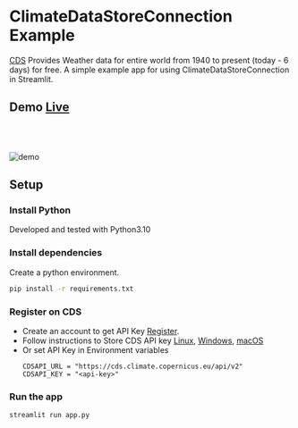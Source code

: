# ClimateDataStoreConnection Example

[CDS](https://cds.climate.copernicus.eu/cdsapp#!/home) Provides Weather data for entire world from 1940 to present (today - 6 days) for free. 
A simple example app for using ClimateDataStoreConnection in Streamlit.

## Demo [Live](https://cds-api-connection.streamlit.app/)
<img src="demo_app.gif" alt="demo" style="margin-top:50px"></img>

## Setup

### Install Python

Developed and tested with Python3.10

### Install dependencies

Create a python environment.
```sh
pip install -r requirements.txt
```
### Register on CDS

- Create an account to get API Key [Register](https://cds.climate.copernicus.eu/user/register).
- Follow instructions to Store CDS API key [Linux](https://cds.climate.copernicus.eu/api-how-to#install-the-cds-api-client), [Windows](https://confluence.ecmwf.int/display/CKB/How+to+install+and+use+CDS+API+on+Windows), [macOS](https://confluence.ecmwf.int/display/CKB/How+to+install+and+use+CDS+API+on+macOS)
- Or set API Key in Environment variables
  ```
  CDSAPI_URL = "https://cds.climate.copernicus.eu/api/v2"
  CDSAPI_KEY = "<api-key>"
  ```

### Run the app

```sh
streamlit run app.py
```
